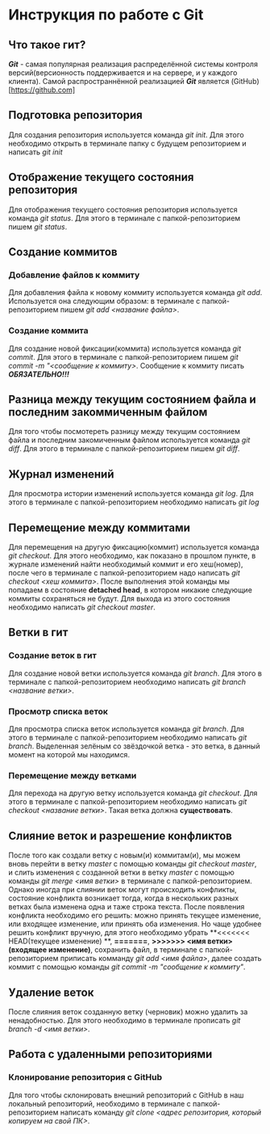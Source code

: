 # Инструкция по работе с Git

## Что такое гит?
***Git*** - самая популярная реализация распределённой системы контроля версий(версионность поддерживается и на сервере, и у каждого клиента). Самой распространнённой реализацией ***Git*** является (GitHub)[https://github.com]

## Подготовка репозитория
Для создания репозитория используется команда *git init*. Для этого необходимо открыть в терминале папку с будущем репозиторием и написать *git init*

## Отображение текущего состояния репозитория
Для отображения текущего состояния репозитория используется команда *git status*. Для этого в терминале с папкой-репозиторием пишем *git status*.

## Создание коммитов

### Добавление файлов к коммиту
Для добавления файла к новому коммиту используется команда *git add*. Используется она следующим образом: в терминале с папкой-репозиторием пишем *git add <название файла>*.

### Создание коммита
Для создание новой фиксации(коммита) используется команда *git commit*. Для этого в терминале с папкой-репозиторием пишем *git commit -m "<сообщение к коммиту>*. Сообщение к коммиту писать ***ОБЯЗАТЕЛЬНО!!!***

## Разница между текущим состоянием файла и последним закоммиченным файлом
Для того чтобы посмотереть разницу между текущим состоянием файла и последним закомиченным файлом используется команда *git diff*. Для этого в терминале с папкой-репозиторием пишем *git diff*.

## Журнал изменений
Для просмотра истории изменений используется команда *git log*. Для этого в терминале с папкой-репозиторием необходимо написать *git log*

## Перемещение между коммитами
Для перемещения на другую фиксацию(коммит) используется команда *git checkout*. Для этого необходимо, как показано в прошлом пункте, в журнале изменений найти необходимый коммит и его хеш(номер), после чего в терминале с папкой-репозиторием надо написать *git checkout <хеш коммита>*. После выполнения этой команды мы попадаем в состояние **detached head**, в котором никакие следующие коммиты сохраняться не будут. Для выхода из этого состояния необходимо написать *git checkout master*.

## Ветки в гит
### Создание веток в гит
Для создание новой ветки используется команда *git branch*. Для этого в терминале с папкой-репозиторием необходимо написать *git branch <название ветки>*.
### Просмотр списка веток
Для просмотра списка веток используется команда *git branch*. Для этого в терминале с папкой-репозиторием необходимо написать *git branch*. Выделенная зелёным со звёздочкой ветка - это ветка, в данный момент на которой мы находимся.

### Перемещение между ветками
Для перехода на другую ветку используется команда *git checkout*. Для этого в терминале с папкой-репозиторием необходимо написать *git checkout <название ветки>*. Такая ветка должна **существовать**.

## Слияние веток и разрешение конфликтов
После того как создали ветку с новым(и) коммитам(и), мы можем вновь перейти в ветку *master* с помощью команды *git checkout master*, и слить изменения с созданной ветки в ветку *master* с помощью команды *git merge <имя ветки>* в терминале с папкой-репозиторием. Однако иногда при слиянии веток могут происходить конфликты, состояние конфликта возникает тогда, когда в нескольких разных ветках была изменена одна и таже строка текста. После появления конфликта необходимо его решить: можно принять текущее изменение, или входящее изменение, или принять оба изменения. Но чаще удобнее решить конфликт вручную, для этого необходимо убрать **<<<<<<< HEAD(текущее изменение) **, **=======**, **>>>>>>> <имя ветки> (входящее изменение)**, сохранить файл, в терминале с папкой-репозиторием приписать комманду *git add <имя файла>*, далее создать коммит с помощью команды *git commit -m "сообщение к коммиту"*.

## Удаление веток
После слияния веток созданную ветку (черновик) можно удалить за ненадобностью. Для этого необходимо в терминале прописать *git branch -d <имя ветки>*.

## Работа с удаленными репозиториями

### Клонирование репозитория с GitHub 
Для того чтобы склонировать внешний репозиторий с GitHub в наш локальный репозиторий, необходимо в терминале с папкой-репозиторием написать команду *git clone <адрес репозитория, который копируем на свой ПК>*.
